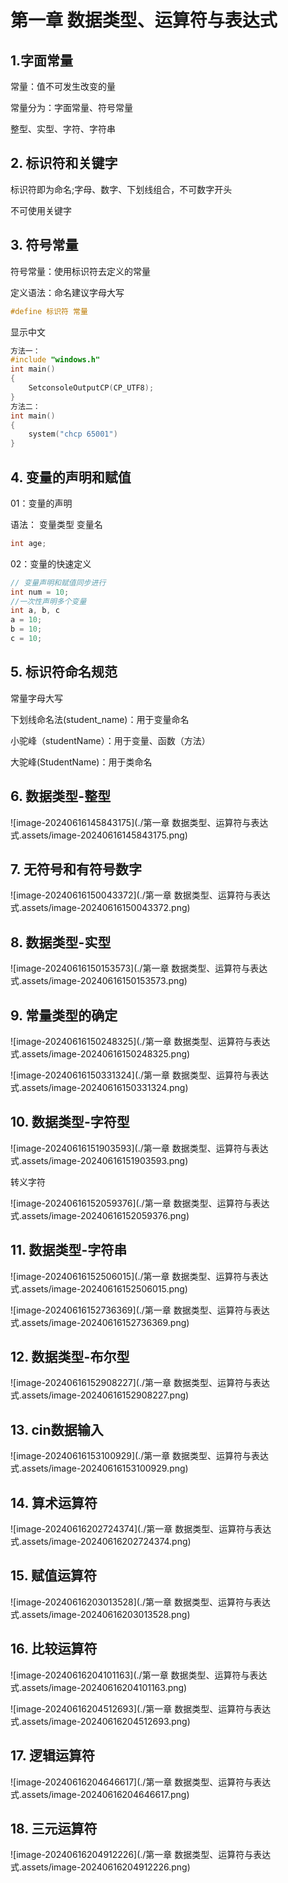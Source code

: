 # 第一章 数据类型、运算符与表达式

## 1.字面常量

常量：值不可发生改变的量

常量分为：字面常量、符号常量

整型、实型、字符、字符串

## 2.  标识符和关键字

标识符即为命名;字母、数字、下划线组合，不可数字开头

不可使用关键字

## 3. 符号常量

符号常量：使用标识符去定义的常量

定义语法：命名建议字母大写

```c++
#define 标识符 常量
```

显示中文

```c++
方法一：
#include "windows.h"
int main()
{
	SetconsoleOutputCP(CP_UTF8);
}
方法二：
int main()
{
    system("chcp 65001")
}
```

## 4. 变量的声明和赋值

01：变量的声明

语法： 变量类型 变量名

```c++
int age;
```

02：变量的快速定义

```c++
// 变量声明和赋值同步进行
int num = 10;
//一次性声明多个变量
int a, b, c
a = 10;
b = 10;
c = 10;
```

## 5. 标识符命名规范

常量字母大写

下划线命名法(student_name)：用于变量命名

小驼峰（studentName）：用于变量、函数（方法）

大驼峰(StudentName)：用于类命名

## 6. 数据类型-整型

![image-20240616145843175](./第一章 数据类型、运算符与表达式.assets/image-20240616145843175.png)

## 7. 无符号和有符号数字

![image-20240616150043372](./第一章 数据类型、运算符与表达式.assets/image-20240616150043372.png)

## 8. 数据类型-实型

![image-20240616150153573](./第一章 数据类型、运算符与表达式.assets/image-20240616150153573.png)

## 9. 常量类型的确定

![image-20240616150248325](./第一章 数据类型、运算符与表达式.assets/image-20240616150248325.png)

![image-20240616150331324](./第一章 数据类型、运算符与表达式.assets/image-20240616150331324.png)

## 10. 数据类型-字符型

![image-20240616151903593](./第一章 数据类型、运算符与表达式.assets/image-20240616151903593.png)

转义字符

![image-20240616152059376](./第一章 数据类型、运算符与表达式.assets/image-20240616152059376.png)

## 11. 数据类型-字符串

![image-20240616152506015](./第一章 数据类型、运算符与表达式.assets/image-20240616152506015.png)

![image-20240616152736369](./第一章 数据类型、运算符与表达式.assets/image-20240616152736369.png)

## 12. 数据类型-布尔型

![image-20240616152908227](./第一章 数据类型、运算符与表达式.assets/image-20240616152908227.png)

## 13. cin数据输入

![image-20240616153100929](./第一章 数据类型、运算符与表达式.assets/image-20240616153100929.png)

## 14. 算术运算符

![image-20240616202724374](./第一章 数据类型、运算符与表达式.assets/image-20240616202724374.png)

## 15. 赋值运算符

![image-20240616203013528](./第一章 数据类型、运算符与表达式.assets/image-20240616203013528.png)

## 16. 比较运算符

![image-20240616204101163](./第一章 数据类型、运算符与表达式.assets/image-20240616204101163.png)

![image-20240616204512693](./第一章 数据类型、运算符与表达式.assets/image-20240616204512693.png)

## 17. 逻辑运算符

![image-20240616204646617](./第一章 数据类型、运算符与表达式.assets/image-20240616204646617.png)

## 18. 三元运算符

![image-20240616204912226](./第一章 数据类型、运算符与表达式.assets/image-20240616204912226.png)
